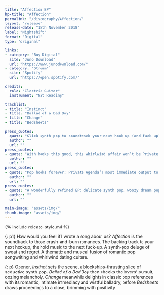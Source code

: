 ```yaml
---
title: "Affection EP"
hp-title: "Affection"
permalink: "/discography/Affection/"
layout: "release"
release-date: "15th November 2018"
label: "Nightshift"
format: "Digital"
type: "original"

links:
- category: "Buy Digital"
  site: "Juno Download"
  url: "https://www.junodownload.com/"
- category: "Stream"
  site: "Spotify"
  url: "https://open.spotify.com/"

credits:
- role: "Electric Guitar"
  instrument: "Nat Reading"

tracklist:
- title: "Instinct"
- title: "Ballad of a Bad Boy"
- title: "Change"
- title: "Bedsheets"

press_quotes:
- quote: "Slick synth pop to soundtrack your next hook-up (and fuck up)"
  author: ""
  url: ""
press_quotes:
- quote: "With hooks this good, this whirlwind affair won’t be Private for much longer"
  author: ""
  url: ""
press_quotes:
- quote: "Pop hooks forever: Private Agenda’s most immediate output to date"
  author: ""
  url: ""
press_quotes:
- quote: "A wonderfully refined EP: delicate synth pop, woozy dream pop vocals. ‘Change’ is timeless gem rediscovered from the depths of Island Records’ vaults"
  author: ""
  url: ""

main-image: "assets/img/"
thumb-image: "assets/img/"
---
```

{% include release-style.md %}

{: p1}
How would you feel if I wrote a song about us? *Affection* is the soundtrack to those crash-and-burn romances. The backing track to your next hookup, the hold music to the next fuck-up. A synth-pop deluge of sweat and regret. A thematic and musical fusion of romantic pop songwriting and whirlwind dating culture. 

{: p}
Opener, *Instinct* sets the scene, a blockships-thrusting slice of seductive synth-pop. *Ballad of a Bad Boy* then checks the lovers’ pursuit, oozing melancholy. *Change* meanwhile delights in classic pop references with its romantic, intimate immediacy and wistful balladry, before *Bedsheets* draws proceedings to a close, brimming with positivity
